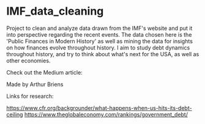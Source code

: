 # IMF_data_cleaning
Project to clean and analyze data drawn from the IMF's website and put it into perspective regarding the recent events. The data chosen here is the 'Public Finances in Modern History' as well as mining the data for insights on how finances evolve throughout history.
I aim to study debt dynamics throughout history, and try to think about what's next for the USA, as well as other economies.

Check out the Medium article:

Made by Arthur Briens 


Links for research:

https://www.cfr.org/backgrounder/what-happens-when-us-hits-its-debt-ceiling 
https://www.theglobaleconomy.com/rankings/government_debt/ 
